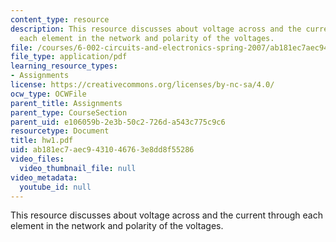 ```yaml
---
content_type: resource
description: This resource discusses about voltage across and the current through
  each element in the network and polarity of the voltages.
file: /courses/6-002-circuits-and-electronics-spring-2007/ab181ec7aec9431046763e8dd8f55286_hw1.pdf
file_type: application/pdf
learning_resource_types:
- Assignments
license: https://creativecommons.org/licenses/by-nc-sa/4.0/
ocw_type: OCWFile
parent_title: Assignments
parent_type: CourseSection
parent_uid: e106059b-2e3b-50c2-726d-a543c775c9c6
resourcetype: Document
title: hw1.pdf
uid: ab181ec7-aec9-4310-4676-3e8dd8f55286
video_files:
  video_thumbnail_file: null
video_metadata:
  youtube_id: null
---
```

This resource discusses about voltage across and the current through each element in the network and polarity of the voltages.